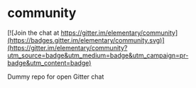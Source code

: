 # community

[![Join the chat at https://gitter.im/elementary/community](https://badges.gitter.im/elementary/community.svg)](https://gitter.im/elementary/community?utm_source=badge&utm_medium=badge&utm_campaign=pr-badge&utm_content=badge)

Dummy repo for open Gitter chat
